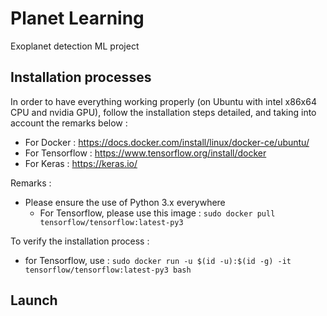 # Planet Learning

Exoplanet detection ML project

## Installation processes

In order to have everything working properly (on Ubuntu with intel x86x64 CPU and nvidia GPU), follow the installation steps detailed, and taking into account the remarks below :
* For Docker : https://docs.docker.com/install/linux/docker-ce/ubuntu/
* For Tensorflow : https://www.tensorflow.org/install/docker
* For Keras : https://keras.io/

Remarks : 
* Please ensure the use of Python 3.x everywhere
    * For Tensorflow, please use this image : `sudo docker pull tensorflow/tensorflow:latest-py3` 

To verify the installation process :
* for Tensorflow, use : `sudo docker run -u $(id -u):$(id -g) -it tensorflow/tensorflow:latest-py3 bash`

## Launch



